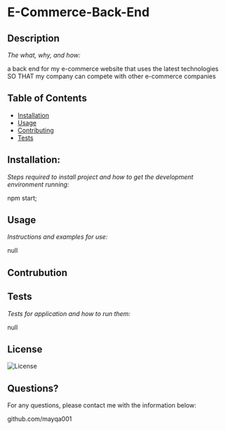 # E-Commerce-Back-End    
## Description 

*The what, why, and how:* 
    
a back end for my e-commerce website that uses the latest technologies SO THAT my company can compete with other e-commerce companies
    
    
## Table of Contents
* [Installation](#installation)
* [Usage](#usage)
* [Contributing](#contributing)
* [Tests](#tests)

## Installation:

*Steps required to install project and how to get the development environment running:*

npm start;
    
## Usage

*Instructions and examples for use:*

null

    
## Contrubution


## Tests

*Tests for application and how to run them:*
  
null
      

## License
![License](https://img.shields.io/badge/License-null%202.0-blue.svg)


## Questions?
    
For any questions, please contact me with the information below:

github.com/mayqa001
    